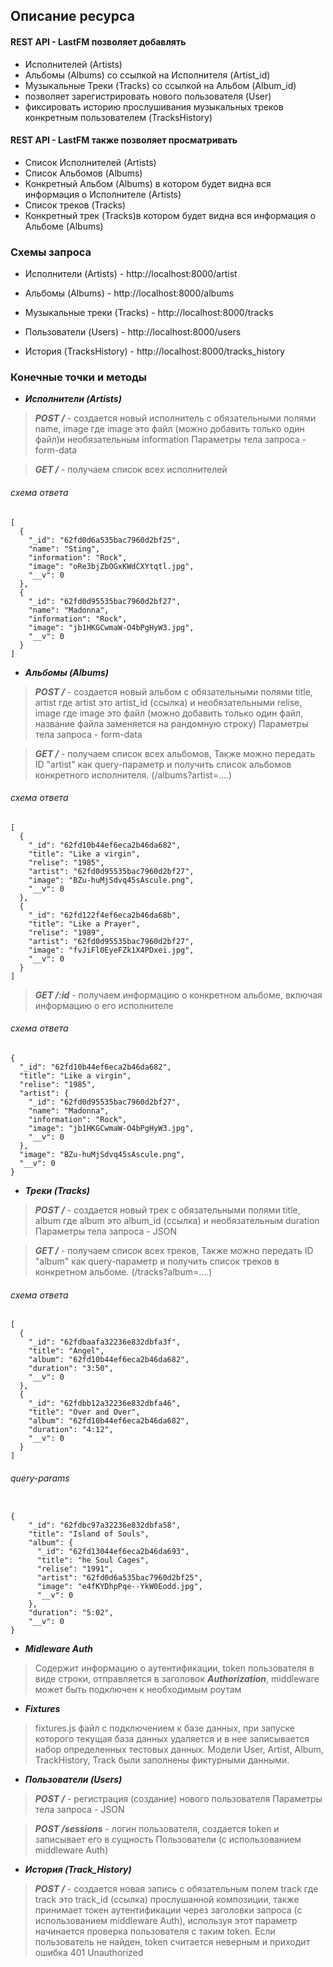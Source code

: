 ## Описание ресурса

#### REST API - LastFM позволяет добавлять 

- Исполнителей (Artists)
- Альбомы (Albums) со ссылкой на Исполнителя (Artist_id)
- Музыкальные Треки (Tracks) со ссылкой на Альбом (Album_id) 
- позволяет зарегистрировать нового пользователя (User) 
-  фиксировать историю прослушивания музыкальных треков конкретным пользователем (TracksHistory)

#### REST API - LastFM также позволяет просматривать 

- Список Исполнителей (Artists)
- Список Альбомов (Albums)
- Конкретный Альбом (Albums) в котором будет видна вся информация о Исполнителе (Artists)
- Список треков (Tracks)
- Конкретный трек (Tracks)в котором будет видна вся информация о Альбоме  (Albums)

### Схемы запроса

- Исполнители (Artists) - http://localhost:8000/artist

- Альбомы (Albums) - http://localhost:8000/albums

- Музыкальные треки (Tracks) - http://localhost:8000/tracks

- Пользователи (Users) - http://localhost:8000/users

- История (TracksHistory) - http://localhost:8000/tracks_history


### Конечные точки и методы

- ***Исполнители (Artists)***

> ***POST /*** - создается новый исполнитель c обязательными полями name, image где image  это файл (можно добавить только один файл)и необязательным information
Параметры тела запроса - form-data
 
> ***GET /***  - получаем список всех исполнителей

###### схема ответа 

```
[
  {
    "_id": "62fd0d6a535bac7960d2bf25",
    "name": "Sting",
    "information": "Rock",
    "image": "oRe3bjZbOGxKWdCXYtqtl.jpg",
    "__v": 0
  },
  {
    "_id": "62fd0d95535bac7960d2bf27",
    "name": "Madonna",
    "information": "Rock",
    "image": "jb1HKGCwmaW-O4bPgHyW3.jpg",
    "__v": 0
  }
]
  ```
- ***Альбомы (Albums)***

> ***POST /*** - создается новый альбом c обязательными полями title, artist где artist это artist_id (ссылка) и необязательными relise, image где image  это файл (можно добавить только один файл, название файла заменяется на рандомную строку)
Параметры тела запроса - form-data

> ***GET /*** -  получаем список всех  альбомов,
Также можно передать ID "artist" как query-параметр и получить список альбомов конкретного исполнителя. (/albums?artist=....)


###### схема ответа 

```
[
  {
    "_id": "62fd10b44ef6eca2b46da682",
    "title": "Like a virgin",
    "relise": "1985",
    "artist": "62fd0d95535bac7960d2bf27",
    "image": "BZu-huMjSdvq45sAscule.png",
    "__v": 0
  },
  {
    "_id": "62fd122f4ef6eca2b46da68b",
    "title": "Like a Prayer",
    "relise": "1989",
    "artist": "62fd0d95535bac7960d2bf27",
    "image": "fvJiFl0EyeFZk1X4PDxei.jpg",
    "__v": 0
  }
]

```


> ***GET /:id*** -  получаем информацию о конкретном альбоме, включая информацию о его исполнителе

###### схема ответа 

```
{
  "_id": "62fd10b44ef6eca2b46da682",
  "title": "Like a virgin",
  "relise": "1985",
  "artist": {
    "_id": "62fd0d95535bac7960d2bf27",
    "name": "Madonna",
    "information": "Rock",
    "image": "jb1HKGCwmaW-O4bPgHyW3.jpg",
    "__v": 0
  },
  "image": "BZu-huMjSdvq45sAscule.png",
  "__v": 0
}
```

- ***Треки (Tracks)***

> ***POST /*** - создается новый трек c обязательными полями title, album где album это album_id  (ссылка) и необязательным duration
Параметры тела запроса - JSON

> ***GET /*** -  получаем список всех треков,
Также можно передать ID "album" как query-параметр и получить список треков в конкретном альбоме. (/tracks?album=....)

###### схема ответа 

```
[
  {
    "_id": "62fdbaafa32236e832dbfa3f",
    "title": "Angel",
    "album": "62fd10b44ef6eca2b46da682",
    "duration": "3:50",
    "__v": 0
  },
  {
    "_id": "62fdbb12a32236e832dbfa46",
    "title": "Over and Over",
    "album": "62fd10b44ef6eca2b46da682",
    "duration": "4:12",
    "__v": 0
  }
]

```

###### query-params

```

{
    "_id": "62fdbc97a32236e832dbfa58",
    "title": "Island of Souls",
    "album": {
      "_id": "62fd13044ef6eca2b46da693",
      "title": "he Soul Cages",
      "relise": "1991",
      "artist": "62fd0d6a535bac7960d2bf25",
      "image": "e4fKYDhpPqe--YkW0Eodd.jpg",
      "__v": 0
    },
    "duration": "5:02",
    "__v": 0
}

```
- ***Midleware Auth***

> Содержит информацию о аутентификации, token пользователя в виде строки, отправляется в заголовок ***Authorization***, middleware может быть подключен к необходимым роутам

- ***Fixtures***

>  fixtures.js файл с подключением к базе данных, при запуске которого текущая база данных удаляется и в нее записывается набор определенных тестовых данных.
Модели User, Artist, Album, TrackHistory, Track были заполнены фиктурными данными.

- ***Пользователи (Users)***

> ***POST /*** - регистрация (создание) нового пользователя
Параметры тела запроса - JSON

> ***POST /sessions*** - логин пользователя,  создается token и записывает его в сущность Пользователи (с использованием middleware Auth)

- ***История (Track_History)***

> ***POST /*** - создается новая запись c обязательным полем  track где track это track_id (ссылка) прослушанной композиции, также принимает токен аутентификации через заголовки
запроса (с использованием middleware Auth), используя этот параметр начинается проверка пользователя с таким token. Если пользователь не найден, token считается неверным и приходит ошибка 401 Unauthorized



